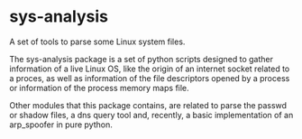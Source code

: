 # sys-analysis
A set of tools to parse some Linux system files.

The sys-analysis package is a set of python scripts designed to gather information of a live Linux OS, 
like the origin of an internet socket related to a proces, as well as information of the file descriptors opened by a process or
information of the process memory maps file.

Other modules that this package contains, are related to parse the passwd or shadow files, 
a dns query tool and, recently, a basic implementation of an arp_spoofer in pure python.
